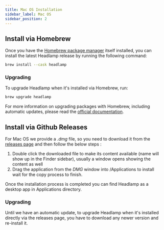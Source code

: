 ```yaml
---
title: Mac OS Installation
sidebar_label: Mac OS
sidebar_position: 2
---
```


## Install via Homebrew

Once you have the [Homebrew package manager](https://brew.sh/) itself installed, you can install the latest Headlamp release by running the following command:

```sh
brew install --cask headlamp
```

### Upgrading

To upgrade Headlamp when it's installed via Homebrew, run:

```sh
brew upgrade headlamp
```

For more information on upgrading packages with Homebrew, including automatic updates, please
read the [official documentation](https://docs.brew.sh/Manpage).

## Install via Github Releases

For Mac OS we provide a _.dmg_ file, so you need to download it from the [releases page](https://github.com/headlamp-k8s/headlamp/releases)
and then follow the below steps :

1. Double click the downloaded file to make its content available (name will show up in the Finder sidebar), usually a window opens showing the content as well
2. Drag the application from the _DMG_ window into /Applications to install wait for the copy process to finish.

Once the installation process is completed you can find Headlamp as a desktop app in Applications directory.

### Upgrading

Until we have an automatic update, to upgrade Headlamp when it's installed directly via the releases page, you have to download any newer version and re-install it.
